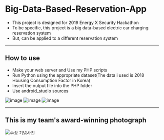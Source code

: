 # Big-Data-Based-Reservation-App

- This project is designed for 2019 Energy X Security Hackathon
- To be specific, this project is a big data-based electric car charging reservation system
- But, can be applied to a different reservation system

--------------------------------------------------------------------------------------------------------

## How to use

- Make your web server and Use my PHP scripts
- Run Python using the appropriate dataset(The data i used is 2018 Housing Consumption Factor in Korea)
- Insert the output file into the PHP folder
- Use android_studio sources

![image](https://user-images.githubusercontent.com/53115254/93078314-3f58dd00-f6c5-11ea-91fb-7b1747a1d405.png)
![image](https://user-images.githubusercontent.com/53115254/93078352-50095300-f6c5-11ea-9e66-4f32dacaf1a0.png)
![image](https://user-images.githubusercontent.com/53115254/93078577-b1c9bd00-f6c5-11ea-91ba-8297ae386d6f.png)

---------------------------------------------------------------------------------------------------------

## This is my team's award-winning photograph

![수상 기념사진](https://user-images.githubusercontent.com/53115254/93078135-f012ac80-f6c4-11ea-8c26-1c2b829cb1fa.jpg)


